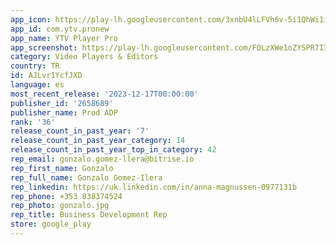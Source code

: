 ```yaml
---
app_icon: https://play-lh.googleusercontent.com/3xnbU4lLFVh6v-5i1QhWi1iodzIC1Zkk7kIVdaBXh1Jl_X0hF1Z4lxAm-yZdEcqNjA
app_id: com.ytv.pronew
app_name: YTV Player Pro
app_screenshot: https://play-lh.googleusercontent.com/FOLzXWe1oZYSPR7IIRnW0QKcuAGx5SvAqhok_sWUvR5t0tQbplOjnUwv7YmESXd5kNMw
category: Video Players & Editors
country: TR
id: AJLvr1YcfJXD
language: es
most_recent_release: '2023-12-17T00:00:00'
publisher_id: '2658689'
publisher_name: Prod ADP
rank: '36'
release_count_in_past_year: '7'
release_count_in_past_year_category: 14
release_count_in_past_year_top_in_category: 42
rep_email: gonzalo.gomez-llera@bitrise.io
rep_first_name: Gonzalo
rep_full_name: Gonzalo Gomez-Ilera
rep_linkedin: https://uk.linkedin.com/in/anna-magnussen-0977131b
rep_phone: +353 838374524
rep_photo: gonzalo.jpg
rep_title: Business Development Rep
store: google_play
---
```

